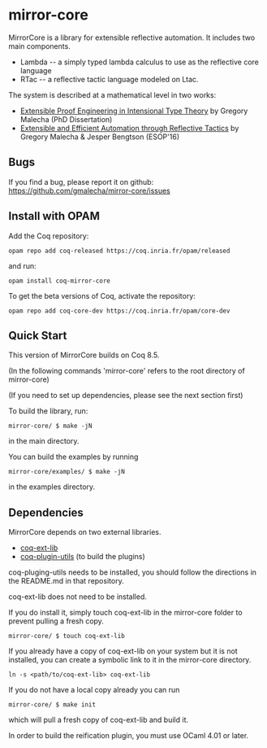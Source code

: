 mirror-core
===========

MirrorCore is a library for extensible reflective automation. It includes two
main components.

- Lambda -- a simply typed lambda calculus to use as the reflective core
  language
- RTac -- a reflective tactic language modeled on Ltac.

The system is described at a mathematical level in two works:

- [Extensible Proof Engineering in Intensional Type Theory](https://gmalecha.github.io/publications/extensible-proof-engineering-in-intensional-type-theory.html) by Gregory Malecha (PhD Dissertation)
- [Extensible and Efficient Automation through Reflective Tactics](http://gmalecha.github.io/publication/2016/01/01/extensible-and-efficient-automation-through-reflective-tactics/) by Gregory Malecha & Jesper Bengtson (ESOP'16)

Bugs
----

If you find a bug, please report it on github: https://github.com/gmalecha/mirror-core/issues

Install with OPAM
-----------------
Add the Coq repository:

    opam repo add coq-released https://coq.inria.fr/opam/released

and run:

    opam install coq-mirror-core

To get the beta versions of Coq, activate the repository:

    opam repo add coq-core-dev https://coq.inria.fr/opam/core-dev


Quick Start
-----------

This version of MirrorCore builds on Coq 8.5.

(In the following commands 'mirror-core' refers to the root directory
of mirror-core)

(If you need to set up dependencies, please see the next section first)

To build the library, run:

```
mirror-core/ $ make -jN
```

in the main directory.

You can build the examples by running

```
mirror-core/examples/ $ make -jN
```

in the examples directory.

Dependencies
------------

MirrorCore depends on two external libraries.

- [coq-ext-lib](https://github.com/coq-ext-lib/coq-ext-lib)
- [coq-plugin-utils](https://github.com/gmalecha/coq-plugin-utils) (to build the plugins)

coq-pluging-utils needs to be installed, you should follow the
directions in the README.md in that repository.

coq-ext-lib does not need to be installed.

If you do install it, simply touch coq-ext-lib in the mirror-core
folder to prevent pulling a fresh copy.

```
mirror-core/ $ touch coq-ext-lib
```

If you already have a copy of coq-ext-lib on your system but it is not
installed, you can create a symbolic link to it in the mirror-core
directory.

```
ln -s <path/to/coq-ext-lib> coq-ext-lib
```

If you do not have a local copy already you can run

```
mirror-core/ $ make init
```

which will pull a fresh copy of coq-ext-lib and build it.

In order to build the reification plugin, you must use OCaml 4.01 or later.
